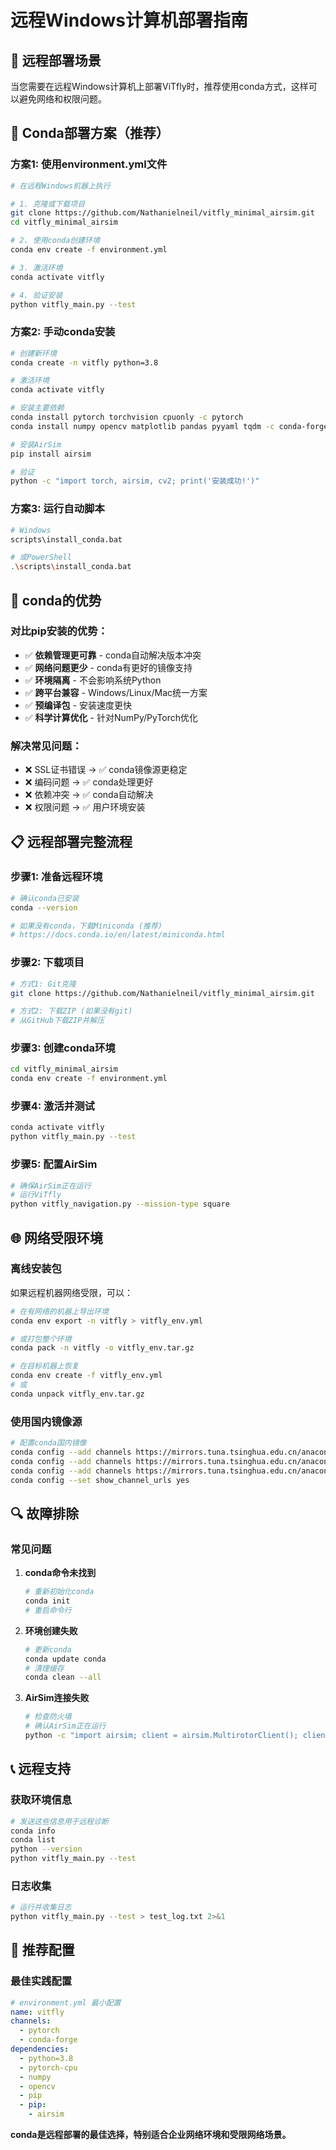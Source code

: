 # 远程Windows计算机部署指南

## 🎯 远程部署场景

当您需要在远程Windows计算机上部署ViTfly时，推荐使用conda方式，这样可以避免网络和权限问题。

## 🐍 Conda部署方案（推荐）

### 方案1: 使用environment.yml文件

```bash
# 在远程Windows机器上执行

# 1. 克隆或下载项目
git clone https://github.com/Nathanielneil/vitfly_minimal_airsim.git
cd vitfly_minimal_airsim

# 2. 使用conda创建环境
conda env create -f environment.yml

# 3. 激活环境
conda activate vitfly

# 4. 验证安装
python vitfly_main.py --test
```

### 方案2: 手动conda安装

```bash
# 创建新环境
conda create -n vitfly python=3.8

# 激活环境
conda activate vitfly

# 安装主要依赖
conda install pytorch torchvision cpuonly -c pytorch
conda install numpy opencv matplotlib pandas pyyaml tqdm -c conda-forge

# 安装AirSim
pip install airsim

# 验证
python -c "import torch, airsim, cv2; print('安装成功!')"
```

### 方案3: 运行自动脚本

```bash
# Windows
scripts\install_conda.bat

# 或PowerShell
.\scripts\install_conda.bat
```

## 🔧 conda的优势

### 对比pip安装的优势：
- ✅ **依赖管理更可靠** - conda自动解决版本冲突
- ✅ **网络问题更少** - conda有更好的镜像支持
- ✅ **环境隔离** - 不会影响系统Python
- ✅ **跨平台兼容** - Windows/Linux/Mac统一方案
- ✅ **预编译包** - 安装速度更快
- ✅ **科学计算优化** - 针对NumPy/PyTorch优化

### 解决常见问题：
- ❌ SSL证书错误 → ✅ conda镜像源更稳定
- ❌ 编码问题 → ✅ conda处理更好
- ❌ 依赖冲突 → ✅ conda自动解决
- ❌ 权限问题 → ✅ 用户环境安装

## 📋 远程部署完整流程

### 步骤1: 准备远程环境
```bash
# 确认conda已安装
conda --version

# 如果没有conda，下载Miniconda (推荐)
# https://docs.conda.io/en/latest/miniconda.html
```

### 步骤2: 下载项目
```bash
# 方式1: Git克隆
git clone https://github.com/Nathanielneil/vitfly_minimal_airsim.git

# 方式2: 下载ZIP (如果没有git)
# 从GitHub下载ZIP并解压
```

### 步骤3: 创建conda环境
```bash
cd vitfly_minimal_airsim
conda env create -f environment.yml
```

### 步骤4: 激活并测试
```bash
conda activate vitfly
python vitfly_main.py --test
```

### 步骤5: 配置AirSim
```bash
# 确保AirSim正在运行
# 运行ViTfly
python vitfly_navigation.py --mission-type square
```

## 🌐 网络受限环境

### 离线安装包
如果远程机器网络受限，可以：

```bash
# 在有网络的机器上导出环境
conda env export -n vitfly > vitfly_env.yml

# 或打包整个环境
conda pack -n vitfly -o vitfly_env.tar.gz

# 在目标机器上恢复
conda env create -f vitfly_env.yml
# 或
conda unpack vitfly_env.tar.gz
```

### 使用国内镜像源
```bash
# 配置conda国内镜像
conda config --add channels https://mirrors.tuna.tsinghua.edu.cn/anaconda/pkgs/main
conda config --add channels https://mirrors.tuna.tsinghua.edu.cn/anaconda/pkgs/free
conda config --add channels https://mirrors.tuna.tsinghua.edu.cn/anaconda/cloud/pytorch
conda config --set show_channel_urls yes
```

## 🔍 故障排除

### 常见问题

1. **conda命令未找到**
   ```bash
   # 重新初始化conda
   conda init
   # 重启命令行
   ```

2. **环境创建失败**
   ```bash
   # 更新conda
   conda update conda
   # 清理缓存
   conda clean --all
   ```

3. **AirSim连接失败**
   ```bash
   # 检查防火墙
   # 确认AirSim正在运行
   python -c "import airsim; client = airsim.MultirotorClient(); client.confirmConnection()"
   ```

## 📞 远程支持

### 获取环境信息
```bash
# 发送这些信息用于远程诊断
conda info
conda list
python --version
python vitfly_main.py --test
```

### 日志收集
```bash
# 运行并收集日志
python vitfly_main.py --test > test_log.txt 2>&1
```

## 🎯 推荐配置

### 最佳实践配置
```yaml
# environment.yml 最小配置
name: vitfly
channels:
  - pytorch
  - conda-forge
dependencies:
  - python=3.8
  - pytorch-cpu
  - numpy
  - opencv
  - pip
  - pip:
    - airsim
```

**conda是远程部署的最佳选择，特别适合企业网络环境和受限网络场景。**